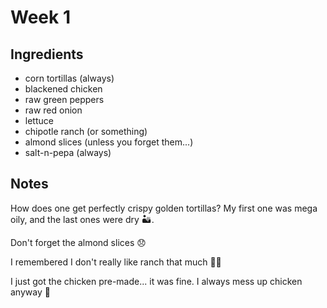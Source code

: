 # Week 1

## Ingredients

- corn tortillas (always)
- blackened chicken
- raw green peppers
- raw red onion
- lettuce
- chipotle ranch (or something)
- almond slices (unless you forget them...)
- salt-n-pepa (always)

## Notes

How does one get perfectly crispy golden tortillas? My first one was mega oily, and the last ones were dry 🏜.

Don't forget the almond slices 😞

I remembered I don't really like ranch that much 🤷‍♂️

I just got the chicken pre-made... it was fine. I always mess up chicken anyway 🍗
